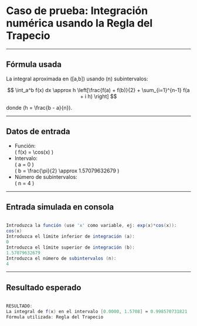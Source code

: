# Caso de prueba: Integración numérica usando la Regla del Trapecio

---

## Fórmula usada

La integral aproximada en \([a,b]\) usando \(n\) subintervalos:

$$
\int_a^b f(x) dx \approx h \left[\frac{f(a) + f(b)}{2} + \sum_{i=1}^{n-1} f(a + i h) \right]
$$

donde \(h = \frac{b - a}{n}\).

---

## Datos de entrada

- Función:  
  \( f(x) = \cos(x) \)
- Intervalo:  
  \( a = 0 \)  
  \( b = \frac{\pi}{2} \approx 1.57079632679 \)
- Número de subintervalos:  
  \( n = 4 \)

---

## Entrada simulada en consola

```java

Introduzca la función (use 'x' como variable, ej: exp(x)*cos(x)):
cos(x)
Introduzca el límite inferior de integración (a):
0
Introduzca el límite superior de integración (b):
1.57079632679
Introduzca el número de subintervalos (n):
4

```

---

## Resultado esperado

```java

RESULTADO:
La integral de f(x) en el intervalo [0.0000, 1.5708] ≈ 0.998570731821
Fórmula utilizada: Regla del Trapecio

```

